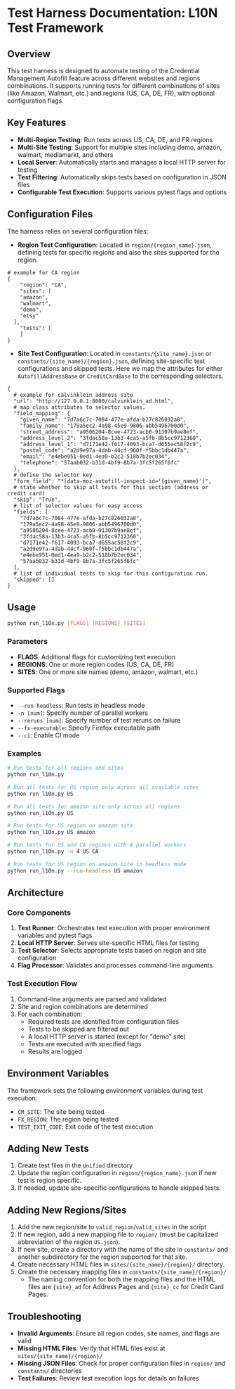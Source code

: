 # Test Harness Documentation: L10N Test Framework

## Overview

This test harness is designed to automate testing of the Credential Management Autofill feature across different websites and regions combinations. It supports running tests for different combinations of sites (like Amazon, Walmart, etc.) and regions (US, CA, DE, FR), with optional configuration flags.

## Key Features

- **Multi-Region Testing**: Run tests across US, CA, DE, and FR regions
- **Multi-Site Testing**: Support for multiple sites including demo, amazon, walmart, mediamarkt, and others
- **Local Server**: Automatically starts and manages a local HTTP server for testing
- **Test Filtering**: Automatically skips tests based on configuration in JSON files
- **Configurable Test Execution**: Supports various pytest flags and options

## Configuration Files

The harness relies on several configuration files:

- **Region Test Configuration**: Located in `region/{region_name}.json`, defining tests for specific regions and also the sites supported for the region.
```aiignore
# example for CA region
{
    "region": "CA",
    "sites": [
    "amazon",
    "walmart",
    "demo",
    "etsy"
  ],
    "tests": [
    ]
}
```
- **Site Test Configuration**: Located in `constants/{site_name}.json` or `constants/{site_name}/{region}.json`, defining site-specific test configurations and skipped tests. Here we map the attributes for either `AutofillAddressBase` or `CreditCardBase` to the corresponding selectors.

```aiignore
{
  # example for calvinklein address site
  "url": "http://127.0.0.1:8080/calvinklein_ad.html",
  # map class attributes to selector values.
  "field_mapping": {
    "given_name": "7d7a6c7c-7084-477e-afda-b27c826032a8",
    "family_name": "179a5ec2-4a98-45e9-9806-abb5496700d0",
    "street_address": "a9506204-8cee-4723-acb0-91307b9ae8ef",
    "address_level_2": "3fdac58a-13b3-4ca5-a5fb-8b5cc9712360",
    "address_level_1": "d7171e42-f617-4093-bca7-d655ac58f2c9",
    "postal_code": "a2d9e97a-4dab-44cf-960f-f5bbc1db447a",
    "email": "e4ebe951-0ed1-4ea9-b2c2-518b7b2ec034",
    "telephone": "57aab032-b31d-4bf9-8b7a-3fc5f265f6fc"
  },
  # define the selector key
  "form_field": "*[data-moz-autofill-inspect-id='{given_name}']",
  # state whether to skip all tests for this section (address or credit card)
  "skip": "True",
  # list of selector values for easy access
  "fields": [
    "7d7a6c7c-7084-477e-afda-b27c826032a8",
    "179a5ec2-4a98-45e9-9806-abb5496700d0",
    "a9506204-8cee-4723-acb0-91307b9ae8ef",
    "3fdac58a-13b3-4ca5-a5fb-8b5cc9712360",
    "d7171e42-f617-4093-bca7-d655ac58f2c9",
    "a2d9e97a-4dab-44cf-960f-f5bbc1db447a",
    "e4ebe951-0ed1-4ea9-b2c2-518b7b2ec034",
    "57aab032-b31d-4bf9-8b7a-3fc5f265f6fc"
  ],
  # list of individual tests to skip for this configuration run.
  "skipped": []
}

```
## Usage

```bash
python run_l10n.py [FLAGS] [REGIONS] [SITES]
```

### Parameters

- **FLAGS**: Additional flags for customizing test execution
- **REGIONS**: One or more region codes (US, CA, DE, FR)
- **SITES**: One or more site names (demo, amazon, walmart, etc.)

### Supported Flags

- `--run-headless`: Run tests in headless mode
- `-n [num]`: Specify number of parallel workers
- `--reruns [num]`: Specify number of test reruns on failure
- `--fx-executable`: Specify Firefox executable path
- `--ci`: Enable CI mode

### Examples

```bash
# Run tests for all regions and sites
python run_l10n.py

# Run all tests for US region only across all available sites
python run_l10n.py US

# Run all tests for amazon site only across all regions
python run_l10n.py US

# Run tests for US region on amazon site
python run_l10n.py US amazon

# Run tests for US and CA regions with 4 parallel workers
python run_l10n.py -n 4 US CA

# Run tests for US region on amazon site in headless mode
python run_l10n.py --run-headless US amazon
```

## Architecture

### Core Components

1. **Test Runner**: Orchestrates test execution with proper environment variables and pytest flags
2. **Local HTTP Server**: Serves site-specific HTML files for testing
3. **Test Selector**: Selects appropriate tests based on region and site configuration
4. **Flag Processor**: Validates and processes command-line arguments

### Test Execution Flow

1. Command-line arguments are parsed and validated
2. Site and region combinations are determined
3. For each combination:
   - Required tests are identified from configuration files
   - Tests to be skipped are filtered out
   - A local HTTP server is started (except for "demo" site)
   - Tests are executed with specified flags
   - Results are logged

## Environment Variables

The framework sets the following environment variables during test execution:

- `CM_SITE`: The site being tested
- `FX_REGION`: The region being tested
- `TEST_EXIT_CODE`: Exit code of the test execution

## Adding New Tests

1. Create test files in the `Unified` directory
2. Update the region configuration in `region/{region_name}.json` if new test is region specific.
3. If needed, update site-specific configurations to handle skipped tests.

## Adding New Regions/Sites

1. Add the new region/site to `valid_region`/`valid_sites` in the script
2. If new region, add a new mapping file to `region/` (must be capitalized abbreviation of the region `US.json`).
3. If new site, create a directory with the name of the site in `constants/` and another subdirectory for the region supported for that site.
4. Create necessary HTML files in `sites/{site_name}/{region}/` directory.
5. Create the necessary mapping files in `constants/{site_name}/{region}/`
   * The naming convention for both the mapping files and the HTML files are `{site}_ad` for Address Pages and `{site}_cc` for Credit Card Pages.

## Troubleshooting

- **Invalid Arguments**: Ensure all region codes, site names, and flags are valid
- **Missing HTML Files**: Verify that HTML files exist at `sites/{site_name}/{region}/`
- **Missing JSON Files**: Check for proper configuration files in `region/` and `constants/` directories
- **Test Failures**: Review test execution logs for details on failures
